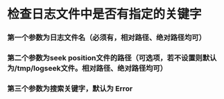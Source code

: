 # 检查日志文件中是否有指定的关键字
### 第一个参数为日志文件名（必须有，相对路径、绝对路径均可）
### 第二个参数为seek position文件的路径（可选项，若不设置则默认为/tmp/logseek文件。相对路径、绝对路径均可）
### 第三个参数为搜索关键字，默认为 Error
